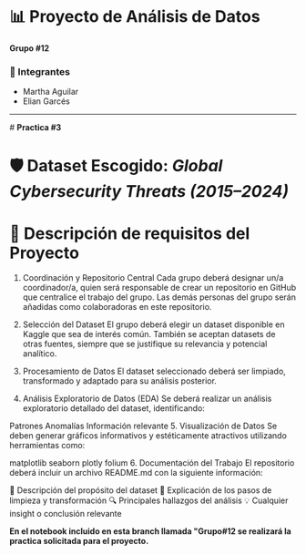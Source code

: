 #  📊 Proyecto de Análisis de Datos 

**Grupo #12**

### 👥 Integrantes  
- Martha Aguilar  
- Elian Garcés  

---

﻿# **Practica #3**
# 🛡️  Dataset Escogido: *Global Cybersecurity Threats (2015–2024)*  

# 📌 Descripción de requisitos del Proyecto

1. Coordinación y Repositorio Central
Cada grupo deberá designar un/a coordinador/a, quien será responsable de crear un repositorio en GitHub que centralice el trabajo del grupo.
Las demás personas del grupo serán añadidas como colaboradoras en este repositorio.

2. Selección del Dataset
El grupo deberá elegir un dataset disponible en Kaggle que sea de interés común.
También se aceptan datasets de otras fuentes, siempre que se justifique su relevancia y potencial analítico.

3. Procesamiento de Datos
El dataset seleccionado deberá ser limpiado, transformado y adaptado para su análisis posterior.

4. Análisis Exploratorio de Datos (EDA)
Se deberá realizar un análisis exploratorio detallado del dataset, identificando:

Patrones
Anomalías
Información relevante
5. Visualización de Datos
Se deben generar gráficos informativos y estéticamente atractivos utilizando herramientas como:

matplotlib
seaborn
plotly
folium
6. Documentación del Trabajo
El repositorio deberá incluir un archivo README.md con la siguiente información:

📌 Descripción del propósito del dataset
🧹 Explicación de los pasos de limpieza y transformación
🔍 Principales hallazgos del análisis
💡 Cualquier insight o conclusión relevante


**En el notebook incluido en esta branch llamada "Grupo#12 se realizará la practica solicitada para el proyecto.**

